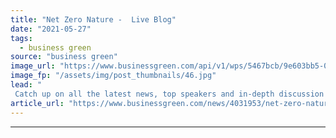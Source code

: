 ```yaml
---
title: "Net Zero Nature -  Live Blog"
date: "2021-05-27"
tags: 
  - business green
source: "business green"
image_url: "https://www.businessgreen.com/api/v1/wps/5467bcb/9e603bb5-0803-4905-84e3-11842a50805c/4/Tanya-Preview-net-zero-nature-wwf-185x114.jpg"
image_fp: "/assets/img/post_thumbnails/46.jpg"
lead: "
 Catch up on all the latest news, top speakers and in-depth discussion from BusinessGreen's leading Net Zero Nature event ..."
article_url: "https://www.businessgreen.com/news/4031953/net-zero-nature-live-blog"
---
```


---
